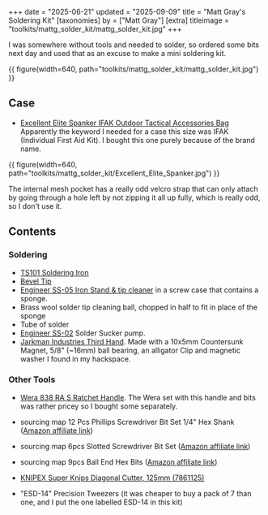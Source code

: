 +++
date = "2025-06-21"
updated = "2025-09-09"
title = "Matt Gray's Soldering Kit"
[taxonomies]
by = ["Matt Gray"]
[extra]
titleimage = "toolkits/mattg_solder_kit/mattg_solder_kit.jpg"
+++

I was somewhere without tools and needed to solder, so ordered some bits next day and used that as an excuse to make a mini soldering kit.

{{ figure(width=640, path="toolkits/mattg_solder_kit/mattg_solder_kit.jpg") }}

## Case

*  [Excellent Elite Spanker IFAK Outdoor Tactical Accessories Bag](http://www.excellentelitespanker.com/prod_view.aspx?TypeId=84&Id=454&FId=t3:84:3) Apparently the keyword I needed for a case this size was IFAK (Individual First Aid Kit). I bought this one purely because of the brand name.

{{ figure(width=640, path="toolkits/mattg_solder_kit/Excellent_Elite_Spanker.jpg") }}

The internal mesh pocket has a really odd velcro strap that can only attach by going through a hole left by not zipping it all up fully, which is really odd, so I don't use it.

## Contents
### Soldering
- [TS101 Soldering Iron](https://shop.pimoroni.com/products/ts101-smart-soldering-iron)
- [Bevel Tip](https://shop.pimoroni.com/products/soldering-tip-for-ts100-soldering-iron?variant=39332711530579)
- [Engineer SS-05 Iron Stand & tip cleaner](https://shop.pimoroni.com/products/portable-soldering-iron-tip-cleaner-and-stand) in a screw case that contains a sponge. 
- Brass wool solder tip cleaning ball, chopped in half to fit in place of the sponge
- Tube of solder
- [Engineer SS-02](https://shop.pimoroni.com/products/solder-sucker-with-silicone-nozzle) Solder Sucker pump.
- [Jarkman Industries Third Hand](https://tinytoolk.it/tools/third-hand/). Made with a 10x5mm Countersunk Magnet, 5/8" (~16mm) ball bearing, an alligator Clip and magnetic washer I found in my hackspace.

### Other Tools
- [Wera 838 RA S Ratchet Handle](https://tinytoolk.it/tools/wera-838-ra-s/). The Wera set with this handle and bits was rather pricey so I bought some separately.
- sourcing map 12 Pcs Phillips Screwdriver Bit Set 1/4" Hex Shank ([Amazon affiliate link](https://amzn.to/4edw4eA))
- sourcing map 6pcs Slotted Screwdriver Bit Set ([Amazon affiliate link](https://amzn.to/4kjLoI9))
- sourcing map 9pcs Ball End Hex Bits ([Amazon affiliate link](https://amzn.to/4l0Vtuv))

- [KNIPEX Super Knips Diagonal Cutter, 125mm (7861125)](https://www.knipex.com/en-uk/products/electronics-pliers/electronic-super-knips/electronic-super-knips/7861125)
- "ESD-14" Precision Tweezers (it was cheaper to buy a pack of 7 than one, and I put the one labelled ESD-14 in this kit)

